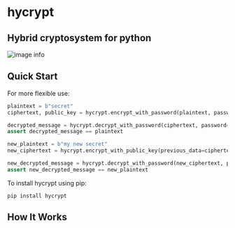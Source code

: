 # hycrypt
## Hybrid cryptosystem for python

![image info](./images/hybrid_cs_with_password.png)

## Quick Start

For more flexible use:
```python
plaintext = b"secret"
ciphertext, public_key = hycrypt.encrypt_with_password(plaintext, password=b"password1")

decrypted_message = hycrypt.decrypt_with_password(ciphertext, password=b"password1")
assert decrypted_message == plaintext

new_plaintext = b"my new secret"
new_ciphertext = hycrypt.encrypt_with_public_key(previous_data=ciphertext, plaintext=new_plaintext, public_key=public_key)

new_decrypted_message = hycrypt.decrypt_with_password(new_ciphertext, password=b"password1")
assert new_decrypted_message == new_plaintext
```

To install hycrypt using pip:
```
pip install hycrypt
```

## How It Works
